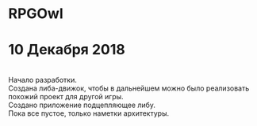 # RPGOwl
<h1>10 Декабря 2018 </h1><br>
Начало разработки. <br>
Создана либа-движок, чтобы в дальнейшем можно было реализовать похожий проект для другой игры.<br>
Создано приложение подцепляющее либу.<br>
Пока все пустое, только наметки архитектуры. <br>
